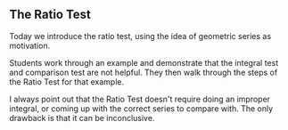 ## The Ratio Test

Today we introduce the ratio test, using the idea of geometric series as motivation.  

Students work through an example and demonstrate that the integral test and comparison test are not helpful.  They then walk through the steps of the Ratio Test for that example.  

I always point out that the Ratio Test doesn't require doing an improper integral, or coming up with the correct series to compare with.  The only drawback is that it can be inconclusive.  

